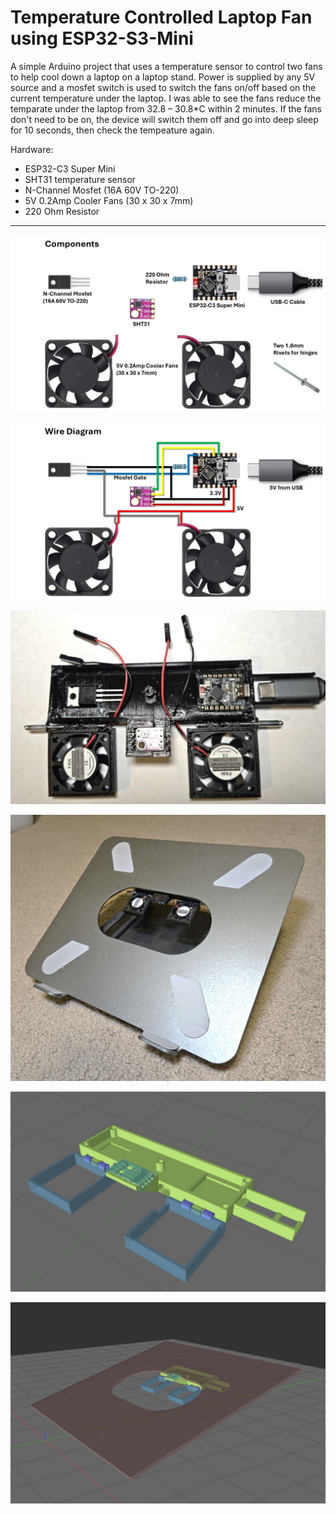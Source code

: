 # Temperature Controlled Laptop Fan using ESP32-S3-Mini
 
A simple Arduino project that uses a temperature sensor to control two fans to help cool down a laptop on a laptop stand. Power is supplied by any 5V source and a mosfet switch is used to switch the fans on/off based on the current temperature under the laptop. I was able to see the fans reduce the temparate under the laptop from 32.8 – 30.8*C within 2 minutes. If the fans don't need to be on, the device will switch them off and go into deep sleep for 10 seconds, then check the tempeature again.


Hardware:
 - ESP32-C3 Super Mini
 - SHT31 temperature sensor
 - N-Channel Mosfet (16A 60V TO-220)
 - 5V 0.2Amp Cooler Fans (30 x 30 x 7mm)
 - 220 Ohm Resistor

--------------------------------

![Components](https://github.com/ClaudeMarais/TempControlledLaptopFan_ESP32-S3-Mini/blob/main/Images/Components.jpg?raw=true)

![WireDiagram](https://github.com/ClaudeMarais/TempControlledLaptopFan_ESP32-S3-Mini/blob/main/Images/WireDiagram.jpg?raw=true)

![Components2](https://github.com/ClaudeMarais/TempControlledLaptopFan_ESP32-S3-Mini/blob/main/Images/Components2.jpg?raw=true)

![Installed](https://github.com/ClaudeMarais/TempControlledLaptopFan_ESP32-S3-Mini/blob/main/Images/Installed.jpg?raw=true)

![Design1](https://github.com/ClaudeMarais/TempControlledLaptopFan_ESP32-S3-Mini/blob/main/Images/Design1.jpg?raw=true)

![Design2](https://github.com/ClaudeMarais/TempControlledLaptopFan_ESP32-S3-Mini/blob/main/Images/Design2.jpg?raw=true)
